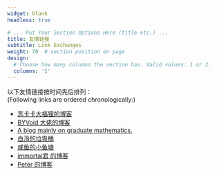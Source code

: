 ```yaml
---
widget: blank
headless: true

# ... Put Your Section Options Here (title etc.) ...
title: 友情链接
subtitle: Link Exchanges
weight: 70  # section position on page
design:
  # Choose how many columns the section has. Valid values: 1 or 2.
  columns: '1'
---
```


以下友情链接按时间先后排列：  
(Following links are ordered chronologically:)  

- [苏卡卡大福狸的博客](https://blog.skk.moe/)
- [BYVoid 大佬的博客](https://byvoid.com/zht/blog/)
- [A blog mainly on graduate mathematics.](https://desvl.xyz/)
- [白泠的垃圾桶](https://kaf.moe/)
- [咸鱼的小鱼塘](https://blog.zjyl1994.com/)
- [immortal君 的博客](http://immmortal.tk/)
- [Peter 的博客](https://yangxiamao.github.io/)
